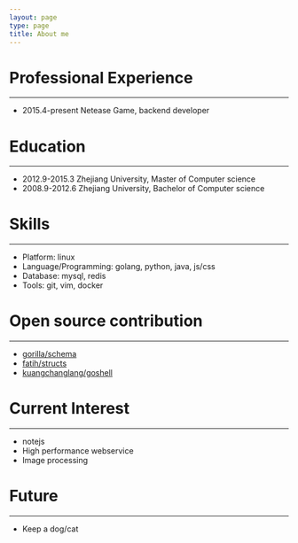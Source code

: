 ```yaml
---
layout: page
type: page
title: About me
---
```


# Professional Experience  
---------------------  
-   2015.4-present   Netease Game, backend developer


# Education  
---------------------  
-   2012.9-2015.3   Zhejiang University, Master of Computer science  
-   2008.9-2012.6   Zhejiang University, Bachelor of Computer science   
   
   
# Skills  
---------------------  
-   Platform: linux
-   Language/Programming: golang, python, java, js/css
-   Database: mysql, redis
-   Tools: git, vim, docker

# Open source contribution  
---------------------  
- [gorilla/schema](!https://github.com/kuangchanglang/schema)
- [fatih/structs](!https://github.com/kuangchanglang/structs)
- [kuangchanglang/goshell](!https://github.com/kuangchanglang/goshell)


# Current Interest  
---------------------
-   notejs
-   High performance webservice   
-   Image processing 

# Future  
---------------------
-   Keep a dog/cat
